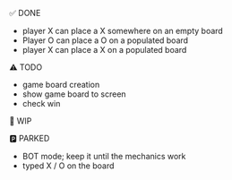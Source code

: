 ✅ DONE

- player X can place a X somewhere on an empty board
- Player O can place a O on a populated board
- player X can place a X on a populated board

⚠️ TODO

- game board creation
- show game board to screen
- check win

🚧 WIP

🅿️ PARKED

- BOT mode; keep it until the mechanics work
- typed X / O on the board
